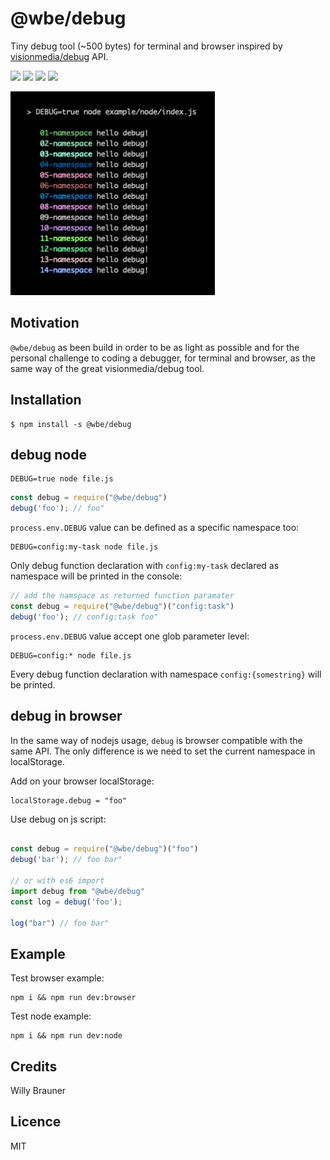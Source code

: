 # @wbe/debug

Tiny debug tool (~500 bytes) for terminal and browser inspired by [visionmedia/debug](https://github.com/visionmedia/debug) API.

![](https://img.shields.io/npm/v/@wbe/debug/latest.svg)
![](https://img.shields.io/bundlephobia/minzip/@wbe/debug.svg)
![](https://img.shields.io/npm/dt/@wbe/debug.svg)
![](https://img.shields.io/npm/l/@wbe/debug.svg)

![](screen.jpg)

## Motivation 

`@wbe/debug` as been build in order to be as light as possible and for the personal challenge to coding 
a debugger, for terminal and browser, as the same way of the great visionmedia/debug tool.

## Installation

```shell script
$ npm install -s @wbe/debug
```

## debug node

```shell
DEBUG=true node file.js  
```
```js
const debug = require("@wbe/debug")
debug('foo'); // foo"
```

`process.env.DEBUG` value can be defined as a specific namespace too:

```shell
DEBUG=config:my-task node file.js  
```

Only debug function declaration with `config:my-task` declared as namespace will be printed in the console:

```js
// add the namspace as returned function paramater
const debug = require("@wbe/debug")("config:task")
debug('foo'); // config:task foo"
```

`process.env.DEBUG` value accept one glob parameter level: 

```shell
DEBUG=config:* node file.js  
```
Every debug function declaration with namespace `config:{somestring}` will be printed.


## debug in browser

In the same way of nodejs usage, `debug` is browser compatible with the same API. The only difference is 
we need to set the current namespace in localStorage.  

Add on your browser localStorage: 

```shell
localStorage.debug = "foo"
```

Use debug on js script:

```js

const debug = require("@wbe/debug")("foo")
debug('bar'); // foo bar"

// or with es6 import
import debug from "@wbe/debug"
const log = debug('foo');

log("bar") // foo bar"

```
## Example

Test browser example:
`````shell
npm i && npm run dev:browser
`````

Test node example:
`````shell
npm i && npm run dev:node
`````

## Credits

Willy Brauner

## Licence

MIT



